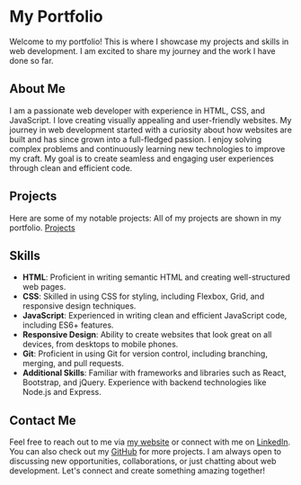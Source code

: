 # My Portfolio

Welcome to my portfolio! This is where I showcase my projects and skills in web development. I am excited to share my journey and the work I have done so far.

## About Me

I am a passionate web developer with experience in HTML, CSS, and JavaScript. I love creating visually appealing and user-friendly websites. My journey in web development started with a curiosity about how websites are built and has since grown into a full-fledged passion. I enjoy solving complex problems and continuously learning new technologies to improve my craft. My goal is to create seamless and engaging user experiences through clean and efficient code.

## Projects

Here are some of my notable projects:
All of my projects are shown in my portfolio.
[Projects](https://imranparthib.me/#projects)

## Skills

- **HTML**: Proficient in writing semantic HTML and creating well-structured web pages.
- **CSS**: Skilled in using CSS for styling, including Flexbox, Grid, and responsive design techniques.
- **JavaScript**: Experienced in writing clean and efficient JavaScript code, including ES6+ features.
- **Responsive Design**: Ability to create websites that look great on all devices, from desktops to mobile phones.
- **Git**: Proficient in using Git for version control, including branching, merging, and pull requests.
- **Additional Skills**: Familiar with frameworks and libraries such as React, Bootstrap, and jQuery. Experience with backend technologies like Node.js and Express.

## Contact Me

Feel free to reach out to me via [my website](https://imranparthib.me/#contact) or connect with me on [LinkedIn](https://www.linkedin.com/in/imranparthib/). You can also check out my [GitHub](https://github.com/imranparthiib) for more projects. I am always open to discussing new opportunities, collaborations, or just chatting about web development. Let's connect and create something amazing together!
